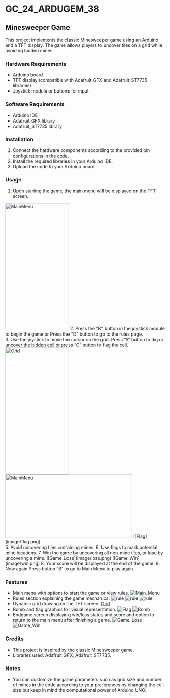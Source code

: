 # GC_24_ARDUGEM_38
## Minesweeper Game
This project implements the classic Minesweeper game using an Arduino and a TFT display. The game allows players to uncover tiles on a grid while avoiding hidden mines.

### Hardware Requirements
- Arduino board
- TFT display (compatible with Adafruit_GFX and Adafruit_ST7735 libraries)
- Joystick module or buttons for input

### Software Requirements
- Arduino IDE
- Adafruit_GFX library
- Adafruit_ST7735 library

### Installation
1. Connect the hardware components according to the provided pin configurations in the code.
2. Install the required libraries in your Arduino IDE.
3. Upload the code to your Arduino board.

### Usage
1. Upon starting the game, the main menu will be displayed on the TFT screen.<br>
 <img src="image/mainmenu.jpg" alt="MainMenu" height="400" width="200">
2. Press the "B" button in the joystick module to begin the game or Press the "D" button to go to the rules page.<br>
3. Use the joystick to move the cursor on the grid. Press “A” button to dig or uncover the hidden cell or press “C” button to flag the cell.
  <div height="400" width = "600">
  <img src="image/grid.png" alt="Grid" height="400" width="200"><img src="image/mainmenu.png" alt="MainMenu" height="200" width="400">       ![Flag](image/flag.png)
  </div>
5. Avoid uncovering tiles containing mines.
6. Use flags to mark potential mine locations.
7. Win the game by uncovering all non-mine tiles, or lose by uncovering a mine.
 ![Game_Lose](image/lose.png)    ![Game_Win](image/win.png)                	
8. Your score will be displayed at the end of the game.
9. Now again Press button “B” to go to Main Menu to play again.

### Features
- Main menu with options to start the game or view rules.
 ![Main_Menu](image/mainmenu.png)
- Rules section explaining the game mechanics.
 ![rule](image/rule1.png)  ![rule](image/rule2.png)  ![rule](image/rule3.png) 
- Dynamic grid drawing on the TFT screen.
 [Grid](image/grid.png) 
- Bomb and flag graphics for visual representation.
 	![Flag](image/flag.png)   ![Bomb](image/bomb.png)
- Endgame screen displaying win/loss status and score and option to return to the main menu after finishing a game.
 	 ![Game_Lose](image/lose.png)    ![Game_Win](image/win.png) 

### Credits
- This project is inspired by the classic Minesweeper game.
- Libraries used: Adafruit_GFX, Adafruit_ST7735.

### Notes
- You can customize the game parameters such as grid size and number of mines in the code according to your preferences by changing the cell size but keep in mind the computational power of Arduino UNO.

